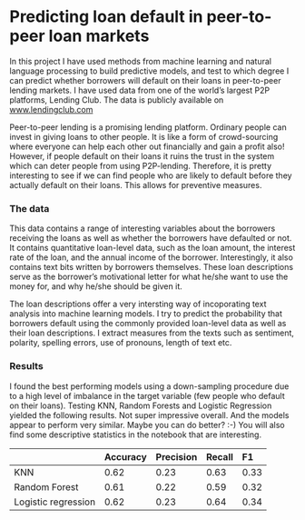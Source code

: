 # Predicting loan default in peer-to-peer loan markets
In this project I have used methods from machine learning and natural language processing to build predictive models, and test to which degree I can predict whether borrowers will default on their loans in peer-to-peer lending markets. I have used  data from one of the world’s largest P2P platforms, Lending Club. The data is publicly available on www.lendingclub.com

Peer-to-peer lending is a promising lending platform. Ordinary people can invest in giving loans to other people. It is like a form of crowd-sourcing where everyone can help each other out financially and gain a profit also! However, if people default on their loans it ruins the trust in the system which can deter people from using P2P-lending. Therefore, it is pretty interesting to see if we can find people who are likely to default before they actually default on their loans. This allows for preventive measures. 

### The data
This data contains a range of interesting variables about the borrowers receiving the loans as well as whether the borrowers have defaulted or not. It contains quantitative loan-level data, such as the loan amount, the interest rate of the loan, and the annual income of the borrower. Interestingly, it also contains text bits written by borrowers themselves. These loan descriptions serve as the borrower’s motivational letter for what he/she want to use the money for, and why he/she should be given it.  

The loan descriptions offer a very intersting way of incoporating text analysis into machine learning models. I try to predict the probability that borrowers default using the commonly provided loan-level data as well as their loan descriptions. I extract measures from the texts such as sentiment, polarity, spelling errors, use of pronouns, length of text etc. 

### Results
I found the best performing models using a down-sampling procedure due to a high level of imbalance in the target variable (few people who default on their loans). Testing KNN, Random Forests and Logistic Regression yielded the following results. Not super impressive overall. And the models appear to perform very similar. Maybe you can do better? :-) You will also find some descriptive statistics in the notebook that are interesting.


|                      | Accuracy       | Precision     | Recall      | F1        |
| :---                 |  :---          |  :---         | :---        | :---      |
|KNN                   | 0.62           | 0.23          | 0.63        | 0.33      |
|Random Forest         | 0.61           | 0.22          | 0.59        | 0.32      |
|Logistic regression    | 0.62           | 0.23          | 0.64        | 0.34      |


